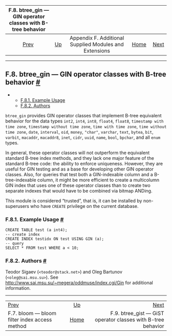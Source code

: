 <!--?xml version="1.0" encoding="UTF-8" standalone="no"?-->

|     F.8. btree\_gin — GIN operator classes with B-tree behavior     |                                                                             |                                                        |                                                       |                                                                                         |
| :-----------------------------------------------------------------: | :-------------------------------------------------------------------------- | :----------------------------------------------------: | ----------------------------------------------------: | --------------------------------------------------------------------------------------: |
| [Prev](bloom.html "F.7. bloom — bloom filter index access method")  | [Up](contrib.html "Appendix F. Additional Supplied Modules and Extensions") | Appendix F. Additional Supplied Modules and Extensions | [Home](index.html "PostgreSQL 17devel Documentation") |  [Next](btree-gist.html "F.9. btree_gist — GiST operator classes with B-tree behavior") |

***

## F.8. btree\_gin — GIN operator classes with B-tree behavior [#](#BTREE-GIN)

*   *   [F.8.1. Example Usage](btree-gin.html#BTREE-GIN-EXAMPLE-USAGE)
    *   [F.8.2. Authors](btree-gin.html#BTREE-GIN-AUTHORS)

[]()

`btree_gin` provides GIN operator classes that implement B-tree equivalent behavior for the data types `int2`, `int4`, `int8`, `float4`, `float8`, `timestamp with time zone`, `timestamp without time zone`, `time with time zone`, `time without time zone`, `date`, `interval`, `oid`, `money`, `"char"`, `varchar`, `text`, `bytea`, `bit`, `varbit`, `macaddr`, `macaddr8`, `inet`, `cidr`, `uuid`, `name`, `bool`, `bpchar`, and all `enum` types.

In general, these operator classes will not outperform the equivalent standard B-tree index methods, and they lack one major feature of the standard B-tree code: the ability to enforce uniqueness. However, they are useful for GIN testing and as a base for developing other GIN operator classes. Also, for queries that test both a GIN-indexable column and a B-tree-indexable column, it might be more efficient to create a multicolumn GIN index that uses one of these operator classes than to create two separate indexes that would have to be combined via bitmap ANDing.

This module is considered “trusted”, that is, it can be installed by non-superusers who have `CREATE` privilege on the current database.

### F.8.1. Example Usage [#](#BTREE-GIN-EXAMPLE-USAGE)

    CREATE TABLE test (a int4);
    -- create index
    CREATE INDEX testidx ON test USING GIN (a);
    -- query
    SELECT * FROM test WHERE a < 10;

### F.8.2. Authors [#](#BTREE-GIN-AUTHORS)

Teodor Sigaev (`<teodor@stack.net>`) and Oleg Bartunov (`<oleg@sai.msu.su>`). See <http://www.sai.msu.su/~megera/oddmuse/index.cgi/Gin> for additional information.

***

|                                                                     |                                                                             |                                                                                         |
| :------------------------------------------------------------------ | :-------------------------------------------------------------------------: | --------------------------------------------------------------------------------------: |
| [Prev](bloom.html "F.7. bloom — bloom filter index access method")  | [Up](contrib.html "Appendix F. Additional Supplied Modules and Extensions") |  [Next](btree-gist.html "F.9. btree_gist — GiST operator classes with B-tree behavior") |
| F.7. bloom — bloom filter index access method                       |            [Home](index.html "PostgreSQL 17devel Documentation")            |                           F.9. btree\_gist — GiST operator classes with B-tree behavior |
